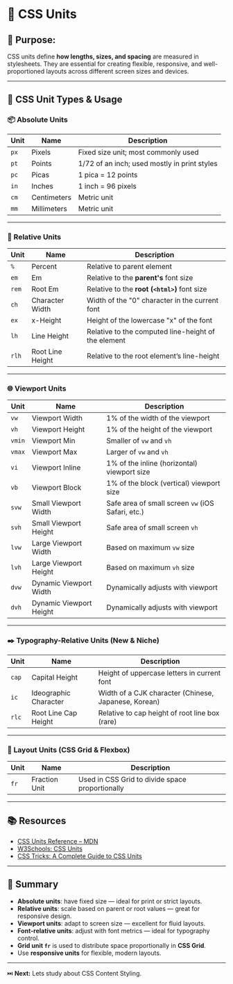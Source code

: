 # 📏 CSS Units

## 🎯 Purpose:

CSS units define **how lengths, sizes, and spacing** are measured in stylesheets. They are essential for creating flexible, responsive, and well-proportioned layouts across different screen sizes and devices.

---

## 📐 CSS Unit Types & Usage

### 📦 Absolute Units

| **Unit** | **Name**              | **Description**                                  |
|----------|-----------------------|--------------------------------------------------|
| `px`     | Pixels                | Fixed size unit; most commonly used              |
| `pt`     | Points                | 1/72 of an inch; used mostly in print styles     |
| `pc`     | Picas                 | 1 pica = 12 points                               |
| `in`     | Inches                | 1 inch = 96 pixels                               |
| `cm`     | Centimeters           | Metric unit                                      |
| `mm`     | Millimeters           | Metric unit                                      |

---

### 🔁 Relative Units

| **Unit** | **Name**                   | **Description**                                                |
|----------|----------------------------|----------------------------------------------------------------|
| `%`      | Percent                    | Relative to parent element                                     |
| `em`     | Em                         | Relative to the **parent's** font size                         |
| `rem`    | Root Em                    | Relative to the **root (`<html>`)** font size                  |
| `ch`     | Character Width            | Width of the "0" character in the current font                 |
| `ex`     | x-Height                   | Height of the lowercase "x" of the font                        |
| `lh`     | Line Height                | Relative to the computed line-height of the element            |
| `rlh`    | Root Line Height           | Relative to the root element’s line-height                     |

---

### 🌐 Viewport Units

| **Unit** | **Name**             | **Description**                                   |
|----------|----------------------|---------------------------------------------------|
| `vw`     | Viewport Width       | 1% of the width of the viewport                   |
| `vh`     | Viewport Height      | 1% of the height of the viewport                  |
| `vmin`   | Viewport Min         | Smaller of `vw` and `vh`                          |
| `vmax`   | Viewport Max         | Larger of `vw` and `vh`                           |
| `vi`     | Viewport Inline      | 1% of the inline (horizontal) viewport size       |
| `vb`     | Viewport Block       | 1% of the block (vertical) viewport size          |
| `svw`    | Small Viewport Width | Safe area of small screen `vw` (iOS Safari, etc.) |
| `svh`    | Small Viewport Height| Safe area of small screen `vh`                    |
| `lvw`    | Large Viewport Width | Based on maximum `vw` size                        |
| `lvh`    | Large Viewport Height| Based on maximum `vh` size                        |
| `dvw`    | Dynamic Viewport Width| Dynamically adjusts with viewport                |
| `dvh`    | Dynamic Viewport Height| Dynamically adjusts with viewport               |

---

### ✒️ Typography-Relative Units (New & Niche)

| **Unit** | **Name**                  | **Description**                                        |
|----------|---------------------------|--------------------------------------------------------|
| `cap`    | Capital Height            | Height of uppercase letters in current font            |
| `ic`     | Ideographic Character     | Width of a CJK character (Chinese, Japanese, Korean)   |
| `rlc`    | Root Line Cap Height      | Relative to cap height of root line box (rare)         |

---

### 🧮 Layout Units (CSS Grid & Flexbox)

| **Unit** | **Name**       | **Description**                                |
|----------|----------------|------------------------------------------------|
| `fr`     | Fraction Unit  | Used in CSS Grid to divide space proportionally|

---

## 📚 Resources

- [CSS Units Reference – MDN](https://developer.mozilla.org/en-US/docs/Learn/CSS/Building_blocks/Values_and_units)
- [W3Schools: CSS Units](https://www.w3schools.com/cssref/css_units.asp)
- [CSS Tricks: A Complete Guide to CSS Units](https://css-tricks.com/the-lengths-of-css/)

---

## 🔑 Summary

- **Absolute units**: have fixed size — ideal for print or strict layouts.
- **Relative units**: scale based on parent or root values — great for responsive design.
- **Viewport units**: adapt to screen size — excellent for fluid layouts.
- **Font-relative units**: adjust with font metrics — ideal for typography control.
- **Grid unit `fr`** is used to distribute space proportionally in **CSS Grid**.
- Use **responsive units** for flexible, modern layouts.

---

⏭️ **Next:** Lets study about CSS Content Styling.